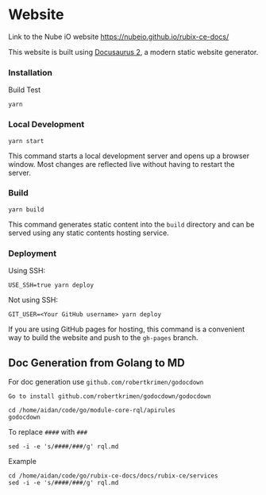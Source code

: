 # Website
Link to the Nube iO website
https://nubeio.github.io/rubix-ce-docs/

This website is built using [Docusaurus 2](https://docusaurus.io/), a modern static website generator.

### Installation

Build Test

```
yarn
```

### Local Development

```
yarn start
```

This command starts a local development server and opens up a browser window. Most changes are reflected live without having to restart the server.

### Build

```
yarn build
```

This command generates static content into the `build` directory and can be served using any static contents hosting service.

### Deployment

Using SSH:

```
USE_SSH=true yarn deploy
```

Not using SSH:

```
GIT_USER=<Your GitHub username> yarn deploy
```

If you are using GitHub pages for hosting, this command is a convenient way to build the website and push to the `gh-pages` branch.

## Doc Generation from Golang to MD

For doc generation use `github.com/robertkrimen/godocdown`

```
Go to install github.com/robertkrimen/godocdown/godocdown
```

```
cd /home/aidan/code/go/module-core-rql/apirules
godocdown 
```

To replace `####` with `###`
```
sed -i -e 's/####/###/g' rql.md
```

Example 
```
cd /home/aidan/code/go/rubix-ce-docs/docs/rubix-ce/services
sed -i -e 's/####/###/g' rql.md
```
